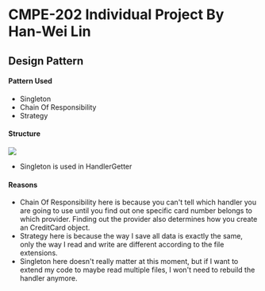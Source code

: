 # CMPE-202 Individual Project By Han-Wei Lin
## Design Pattern
#### Pattern Used
- Singleton
- Chain Of Responsibility
- Strategy

#### Structure
![](https://www.lucidchart.com/publicSegments/view/c09f9086-5a14-4836-924b-d4f95cc65661/image.png)
- Singleton is used in HandlerGetter

#### Reasons
- Chain Of Responsibility here is because you can't tell which handler you are going to use until you find out one specific card number belongs to which provider.
Finding out the provider also determines how you create an CreditCard object.
- Strategy here is because the way I save all data is exactly the same, only the way I read and write are different according to the file extensions.
- Singleton here doesn't really matter at this moment, but if I want to extend my code to maybe read multiple files, I won't need to rebuild the handler anymore.
